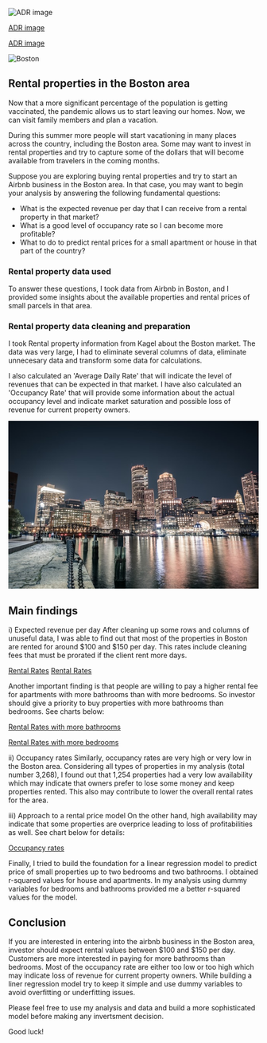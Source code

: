 ![ADR image](https://github.com/ppuentec/Rental-in-Boston.github.io/ADR.jpg)

[ADR image](https://github.com/ppuentec/Rental-in-Boston.github.io/ADR.jpg)

[ADR image](img/ADR.jpg)

![Boston](../https://github.com/ppuentec/Rental-in-Boston.github.io/blob/gh-pages/Boston3.jpg)

## Rental properties in the Boston area

Now that a more significant percentage of the population is getting vaccinated, the pandemic allows us to start leaving our homes. Now, we can visit family members and plan a vacation.

During this summer more people will start vacationing in many places across the country, including the Boston area. Some may want to invest in rental properties and try to capture some of the dollars that will become available from travelers in the coming months. 

Suppose you are exploring buying rental properties and try to start an Airbnb business in the Boston area. In that case, you may want to begin your analysis by answering the following fundamental questions:

- What is the expected revenue per day that I can receive from a rental property in that market?
- What is a good level of occupancy rate so I can become more profitable?
- What to do to predict rental prices for a small apartment or house in that part of the country?

### Rental property data used

To answer these questions, I took data from Airbnb in Boston, and I provided some insights about the available properties and rental prices of small parcels in that area.

### Rental property data cleaning and preparation 

I took Rental property information from Kagel about the Boston market. The data was very large, I had to eliminate several columns of data, eliminate unnecesary data and transform some data for calculations.

I also calculated an 'Average Daily Rate' that will indicate the level of revenues that can be expected in that market. I have also calculated an 'Occupancy Rate' that will provide some information about the actual occupancy level and indicate market saturation and possible loss of revenue for current property owners.

![Boston](https://github.com/ppuentec/Rental-in-Boston.github.io/blob/gh-pages/Boston3.jpg)

## Main findings

i) Expected revenue per day
After cleaning up some rows and columns of unuseful data, I was able to find out that most of the properties in Boston are rented for around $100 and $150 per day. This rates include cleaning fees that must be prorated if the client rent more days.

[Rental Rates](https://github.com/ppuentec/Rental-in-Boston.github.io/blob/gh-pages/Rental_Rates.jpg)
[Rental Rates](https://raw.githubusercontent.com/ppuentec/Rental-in-Boston.github.io/gh-pages/ADR.jpg)

Another important finding is that people are willing to pay a higher rental fee for apartments with more bathrooms than with more bedrooms. So investor should give a priority to buy properties with more bathrooms than bedrooms. See charts below:

[Rental Rates with more bathrooms](https://github.com/ppuentec/Rental-in-Boston.github.io/blob/gh-pages/RatesVSBathrooms.jpg)

[Rental Rates with more bedrooms](https://github.com/ppuentec/Rental-in-Boston.github.io/blob/gh-pages/RatesVSBedrooms.jpg)

ii) Occupancy rates
Similarly, occupancy rates are very high or very low in the Boston area. Considering all types of properties in my analysis (total number 3,268), I found out that 1,254 properties had a very low availability which may indicate that owners prefer to lose some money and keep properties rented. This also may contribute to lower the overall rental rates for the area.

iii) Approach to a rental price model
On the other hand, high availability may indicate that some properties are overprice leading to loss of profitabilities as well. See chart below for details:

[Occupancy rates](https://github.com/ppuentec/Rental-in-Boston.github.io/blob/gh-pages/Occupancy_rates.jpg)

Finally, I tried to build the foundation for a linear regression model to predict price of small properties up to two bedrooms and two bathrooms. I obtained r-squared values for house and apartments. In my analysis using dummy variables for bedrooms and bathrooms provided me a better r-squared values for the model. 

## Conclusion

If you are interested in entering into the airbnb business in the Boston area, investor should expect rental values between $100 and $150 per day. Customers are more interested in paying for more bathrooms than bedrooms. Most of the occupancy rate are either too low or too high which may indicate loss of revenue for current property owners. While building a liner regression model try to keep it simple and use dummy variables to avoid overfitting or underfitting issues.

Please feel free to use my analysis and data and build a more sophisticated model before making any invertsment decision.

Good luck!
